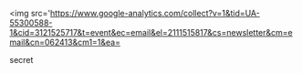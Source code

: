 <img src='https://www.google-analytics.com/collect?v=1&tid=UA-55300588-1&cid=3121525717&t=event&ec=email&el=2111515817&cs=newsletter&cm=email&cn=062413&cm1=1&ea=
<p>secret</p>